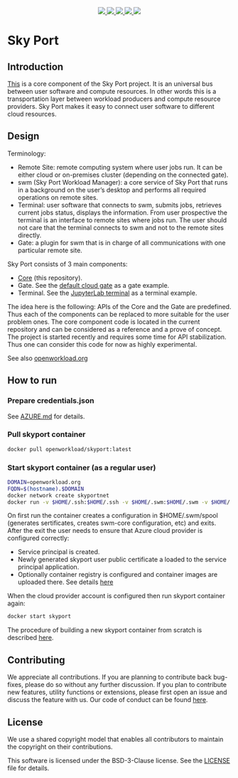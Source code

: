 <p align="center">
    <a href="https://www.linux.org/" alt="Linux">
        <img src="https://img.shields.io/badge/Linux-%23.svg?logo=linux&color=FCC624&logoColor=black" />
    </a>
    <a href="https://www.erlang.org/" alt="Supported Erlang version">
        <img src="https://img.shields.io/badge/Erlang-27-green.svg" />
    </a>
    <a href="LICENSE" alt="License">
        <img src="https://img.shields.io/github/license/openworkload/swm-core" />
    </a>
    <a href="CODE_OF_CONDUCT.md" alt="Contributor Covenant">
        <img src="https://img.shields.io/badge/Contributor%20Covenant-2.1-4baaaa.svg" />
    </a>
    <a href="https://github.com/openworkload/swm-core/actions/workflows/ci.yml" alt="Latest CI tests result">
        <img src="https://github.com/openworkload/swm-core/actions/workflows/ci.yml/badge.svg?event=push" />
    </a>
</p>

Sky Port
========


## Introduction

[This](https://github.com/openworkload/swm-core) is a core component of the Sky Port project. It is an universal bus between user software and compute resources. In other words this is a transportation layer between workload producers and compute resource providers. Sky Port makes it easy to connect user software to different cloud resources.


## Design

Terminology:

* Remote Site: remote computing system where user jobs run. It can be either cloud or on-premises cluster (depending on the connected gate).
* swm (Sky Port Workload Manager): a core service of Sky Port that runs in a background on the user’s desktop and performs all required operations on remote sites.
* Terminal: user software that connects to swm, submits jobs, retrieves current jobs status, displays the information. From user prospective the terminal is an interface to remote sites where jobs run. The user should not care that the terminal connects to swm and not to the remote sites directly.
* Gate: a plugin for swm that is in charge of all communications with one particular remote site.


Sky Port consists of 3 main components:
   * [Core](https://github.com/openworkload/swm-core) (this repository).
   * Gate. See the [default cloud gate](https://github.com/openworkload/swm-cloud-gate) as a gate example.
   * Terminal. See the [JupyterLab terminal](https://github.com/openworkload/swm-jupyter-term) as a terminal example.

The idea here is the following: APIs of the Core and the Gate are predefined. Thus each of the components can be replaced to more suitable for the user problem ones. The core component code is located in the current repository and can be considered as a reference and a prove of concept. The project is started recently and requires some time for API stabilization. Thus one can consider this code for now as highly experimental.

See also [openworkload.org](https://openworkload.org) 


## How to run

### Prepare credentials.json

See [AZURE.md](HOWTO/AZURE.md) for details.

### Pull skyport container
```bash
docker pull openworkload/skyport:latest
```

### Start skyport container (as a regular user)
```bash
DOMAIN=openworkload.org
FQDN=$(hostname).$DOMAIN
docker network create skyportnet
docker run -v $HOME/.ssh:$HOME/.ssh -v $HOME/.swm:$HOME/.swm -v $HOME/.cache/swm:/root/.cache/swm --name skyport --network skyportnet --network-alias $FQDN -h $FQDN --domainname $DOMAIN -ti -e SKYPORT_USER=$(id -u -n) -e SKYPORT_USER_ID=$(id -u) openworkload/skyport
```
On first run the container creates a configuration in $HOME/.swm/spool (generates sertificates, creates swm-core configuration, etc) and exits.
After the exit the user needs to ensure that Azure cloud provider is configured correctly:
* Service principal is created.
* Newly generated skyport user public certificate a loaded to the service principal application.
* Optionally container registry is configured and container images are uploaded there.
See details [here](HOWTO/AZURE.md)

When the cloud provider account is configured then run skyport container again:
```bash
docker start skyport
```
The procedure of building a new skyport container from scratch is described [here](HOWTO/BUILD.md).


## Contributing

We appreciate all contributions. If you are planning to contribute back bug-fixes, please do so without any further discussion. If you plan to contribute new features, utility functions or extensions, please first open an issue and discuss the feature with us. Our code of conduct can be found [here](CODE_OF_CONDUCT.md).


## License

We use a shared copyright model that enables all contributors to maintain the copyright on their contributions.

This software is licensed under the BSD-3-Clause license. See the [LICENSE](LICENSE) file for details.
